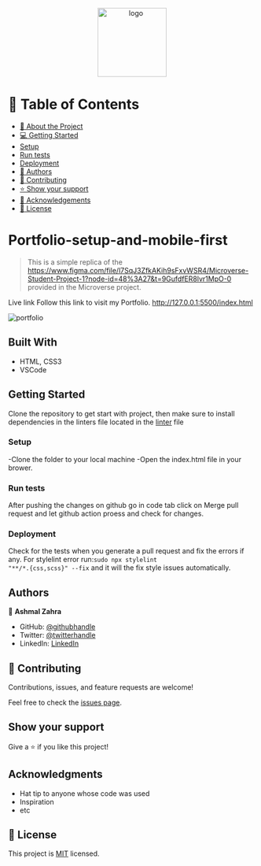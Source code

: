 <a name="readme-top"></a>

<div align="center">

  <img src="murple_logo.png" alt="logo" width="140"  height="auto" />
  <br/>

</div>

<!-- TABLE OF CONTENTS -->

# 📗 Table of Contents

- [📖 About the Project](#about-project)
- [💻 Getting Started](#getting-started)
- [Setup](#setup)
- [Run tests](#run-tests)
- [Deployment](#triangular_flag_on_post-deployment)
- [👥 Authors](#authors)
- [🤝 Contributing](#contributing)
- [⭐️ Show your support](#support)
- [🙏 Acknowledgements](#acknowledgements)
- [📝 License](#license)

# Portfolio-setup-and-mobile-first

> This is a simple replica of the https://www.figma.com/file/l7SqJ3ZfkAKih9sFxvWSR4/Microverse-Student-Project-1?node-id=48%3A27&t=9GufdfER8lvr1MpO-0 provided in the Microverse project. 

Live link
Follow this link to visit my Portfolio.
http://127.0.0.1:5500/index.html

![portfolio](https://user-images.githubusercontent.com/110582192/205082549-5c859179-5760-45d5-9a92-59514ba6df62.png)


## Built With

- HTML, CSS3
- VSCode

## Getting Started

Clone the repository to get start with project, then make sure to install dependencies in the linters file located in the [linter](https://github.com/Bateyjosue/linters-html-css/blob/main/.github/workflows/linters.yml) file


### Setup
-Clone the folder to your local machine
-Open the index.html file in your brower.


### Run tests
After pushing the changes on github go in code tab click on Merge pull request and let github action proess and check for changes.

### Deployment
Check for the tests when you generate a pull request and fix the errors if any.
For stylelint error  run:<code>sudo npx stylelint "**/*.{css,scss}" --fix</code> and it will the fix style issues automatically.

## Authors

👤 **Ashmal Zahra**

- GitHub: [@githubhandle](https://github.com/ashmalzahra)
- Twitter: [@twitterhandle](https://twitter.com/AshmalZahraa)
- LinkedIn: [LinkedIn](https://www.linkedin.com/in/ashmal-zahra-35bb09242/)

## 🤝 Contributing

Contributions, issues, and feature requests are welcome!

Feel free to check the [issues page](https://github.com/ashmalzahra/Portfolio/issues).

## Show your support

Give a ⭐️ if you like this project!

## Acknowledgments

- Hat tip to anyone whose code was used
- Inspiration
- etc

## 📝 License

This project is [MIT](https://github.com/microverseinc/readme-template/blob/master/MIT.md) licensed.
